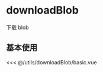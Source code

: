 # downloadBlob

下载 blob

## 基本使用

<basic></basic>

<<< @/utils/downloadBlob/basic.vue

<script setup>
import basic from 'docs/utils/downloadBlob/basic.vue'
</script>
